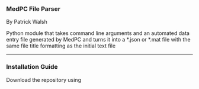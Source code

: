 ### MedPC File Parser
By Patrick Walsh

Python module that takes command line arguments and an automated data entry file generated by MedPC and turns it into a *.json or *.mat file with the same file title formatting as the initial text file

---
### Installation Guide
Download the repository using
```bash

```